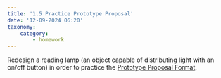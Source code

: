 ```yaml
---
title: '1.5 Practice Prototype Proposal'
date: '12-09-2024 06:20'
taxonomy:
    category:
        - homework
---
```


Redesign a reading lamp (an object capable of distributing light with an on/off button) in order to practice the [Prototype Proposal Format](https://physcpu1.caseyanderson.com/home/week-1/prototype-proposal-format).
